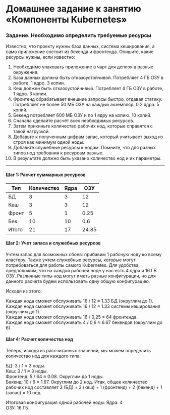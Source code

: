 # Домашнее задание к занятию «Компоненты Kubernetes»

### Задание. Необходимо определить требуемые ресурсы
Известно, что проекту нужны база данных, система кеширования, а само приложение состоит из бекенда и фронтенда. Опишите, какие ресурсы нужны, если известно:

1. Необходимо упаковать приложение в чарт для деплоя в разные окружения. 
2. База данных должна быть отказоустойчивой. Потребляет 4 ГБ ОЗУ в работе, 1 ядро. 3 копии. 
3. Кеш должен быть отказоустойчивый. Потребляет 4 ГБ ОЗУ в работе, 1 ядро. 3 копии. 
4. Фронтенд обрабатывает внешние запросы быстро, отдавая статику. Потребляет не более 50 МБ ОЗУ на каждый экземпляр, 0.2 ядра. 5 копий. 
5. Бекенд потребляет 600 МБ ОЗУ и по 1 ядру на копию. 10 копий.
6. Сначала сделайте расчёт всех необходимых ресурсов.
7. Затем прикиньте количество рабочих нод, которые справятся с такой нагрузкой.
8. Добавьте к полученным цифрам запас, который учитывает выход из строя как минимум одной ноды. 
9. Добавьте служебные ресурсы к нодам. Помните, что для разных типов нод требовния к ресурсам разные. 
10. В результате должно быть указано количество нод и их параметры.

----

 #### Шаг 1: Расчет суммарных ресурсов

| Тип  | Количество | Ядра | ОЗУ   |
|------|------------|------|-------|
| БД   | 3          | 3    | 12    |
| Кеш  | 3          | 3    | 12    |
| Фронт| 5          | 1    | 0.25  |
| Бек  | 10         | 10   | 0.6   |
| Итого| 21         | 17   | 24.85 |

#### Шаг 2: Учет запаса и служебных ресурсов

Учтем запас для возможных сбоев: прибавим 1 рабочую ноду ко всему кластеру.
Также учтем служебные ресурсы, которые могут потребоваться для работы самого Kubernetes.
Для удобства, предположим, что на каждой рабочей ноде у нас есть 4 ядра и 16 ГБ ОЗУ. Различные типы нод могут иметь разные конфигурации, но для данного расчета будем использовать одну общую конфигурацию.

Исходя из этого:
 
Каждая нода сможет обслуживать 16 / 12 ≈ 1.33 БД (округлим до 1).  
Каждая нода сможет обслуживать 16 / 12 ≈ 1.33 системы кеширования (округлим до 1).  
Каждая нода сможет обслуживать 16 / 0,25 = 64 фронтенда.  
Каждая нода сможет обслуживать 4 / 0,6 ≈ 6.67 бекендов (округлим до 6). 

#### Шаг 4: Расчет количества нод

Теперь, исходя из рассчитанных значений, мы можем определить количество нод для каждого типа:
 
БД: 3 / 1 ≈ 3 ноды.  
Кеш: 3 / 1 ≈ 3 ноды.  
Фронтенд: 5 / 64 ≈ 0.08. Округлим до 1 ноды.  
Бекенд: 10 / 6 ≈ 1.67. Округлим до 2 нод. 
Итак, общее количество рабочих нод составляет 3 (БД) + 3 (кеш) + 1 (фронтенд) + 2 (бекенд) + 1 (запас) = 10 нод.

Итоговая конфигурация одной рабочей ноды:
Ядра: 4  
ОЗУ: 16 ГБ



